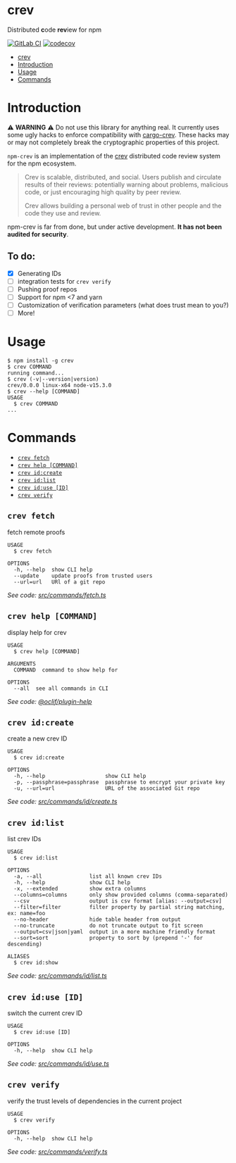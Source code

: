 # crev

Distributed **c**ode **rev**iew for npm

<!-- [![oclif](https://img.shields.io/badge/cli-oclif-brightgreen.svg)](https://oclif.io) -->
<!-- [![Version](https://img.shields.io/npm/v/crev.svg)](https://npmjs.org/package/crev) -->

[![GitLab CI](https://gitlab.com/tao_oat/npm-crev/badges/main/pipeline.svg)](https://gitlab.com/tao_oat/npm-crev/-/commits/main)
[![codecov](https://codecov.io/gl/tao_oat/npm-crev/branch/main/graph/badge.svg?token=R0XUW8HM0W)](https://codecov.io/gl/tao_oat/npm-crev)

<!-- [![Downloads/week](https://img.shields.io/npm/dw/crev.svg)](https://npmjs.org/package/crev) -->
<!-- [![License](https://img.shields.io/npm/l/crev.svg)](https://github.com/taobojlen/npm-crev/blob/master/package.json) -->

<!-- toc -->
* [crev](#crev)
* [Introduction](#introduction)
* [Usage](#usage)
* [Commands](#commands)
<!-- tocstop -->

# Introduction

⚠️ **WARNING** ⚠️ Do not use this library for anything real. It currently uses some ugly hacks
to enforce compatibility with [cargo-crev](https://github.com/crev-dev/cargo-crev). These hacks
may or may not completely break the cryptographic properties of this project.

`npm-crev` is an implementation of the [crev](https://github.com/crev-dev/crev/) distributed code review system for the npm ecosystem.

> Crev is scalable, distributed, and social. Users publish and circulate results of their reviews: potentially warning about problems, malicious code, or just encouraging high quality by peer review.
>
> Crev allows building a personal web of trust in other people and the code they use and review.

npm-crev is far from done, but under active development. **It has not been audited for security**.

## To do:

- [x] Generating IDs
- [ ] integration tests for `crev verify`
- [ ] Pushing proof repos
- [ ] Support for npm <7 and yarn
- [ ] Customization of verification parameters (what does trust mean to you?)
- [ ] More!

# Usage

<!-- usage -->
```sh-session
$ npm install -g crev
$ crev COMMAND
running command...
$ crev (-v|--version|version)
crev/0.0.0 linux-x64 node-v15.3.0
$ crev --help [COMMAND]
USAGE
  $ crev COMMAND
...
```
<!-- usagestop -->

# Commands

<!-- commands -->
* [`crev fetch`](#crev-fetch)
* [`crev help [COMMAND]`](#crev-help-command)
* [`crev id:create`](#crev-idcreate)
* [`crev id:list`](#crev-idlist)
* [`crev id:use [ID]`](#crev-iduse-id)
* [`crev verify`](#crev-verify)

## `crev fetch`

fetch remote proofs

```
USAGE
  $ crev fetch

OPTIONS
  -h, --help  show CLI help
  --update    update proofs from trusted users
  --url=url   URl of a git repo
```

_See code: [src/commands/fetch.ts](https://github.com/taobojlen/npm-crev/blob/v0.0.0/src/commands/fetch.ts)_

## `crev help [COMMAND]`

display help for crev

```
USAGE
  $ crev help [COMMAND]

ARGUMENTS
  COMMAND  command to show help for

OPTIONS
  --all  see all commands in CLI
```

_See code: [@oclif/plugin-help](https://github.com/oclif/plugin-help/blob/v3.2.0/src/commands/help.ts)_

## `crev id:create`

create a new crev ID

```
USAGE
  $ crev id:create

OPTIONS
  -h, --help                   show CLI help
  -p, --passphrase=passphrase  passphrase to encrypt your private key
  -u, --url=url                URL of the associated Git repo
```

_See code: [src/commands/id/create.ts](https://github.com/taobojlen/npm-crev/blob/v0.0.0/src/commands/id/create.ts)_

## `crev id:list`

list crev IDs

```
USAGE
  $ crev id:list

OPTIONS
  -a, --all               list all known crev IDs
  -h, --help              show CLI help
  -x, --extended          show extra columns
  --columns=columns       only show provided columns (comma-separated)
  --csv                   output is csv format [alias: --output=csv]
  --filter=filter         filter property by partial string matching, ex: name=foo
  --no-header             hide table header from output
  --no-truncate           do not truncate output to fit screen
  --output=csv|json|yaml  output in a more machine friendly format
  --sort=sort             property to sort by (prepend '-' for descending)

ALIASES
  $ crev id:show
```

_See code: [src/commands/id/list.ts](https://github.com/taobojlen/npm-crev/blob/v0.0.0/src/commands/id/list.ts)_

## `crev id:use [ID]`

switch the current crev ID

```
USAGE
  $ crev id:use [ID]

OPTIONS
  -h, --help  show CLI help
```

_See code: [src/commands/id/use.ts](https://github.com/taobojlen/npm-crev/blob/v0.0.0/src/commands/id/use.ts)_

## `crev verify`

verify the trust levels of dependencies in the current project

```
USAGE
  $ crev verify

OPTIONS
  -h, --help  show CLI help
```

_See code: [src/commands/verify.ts](https://github.com/taobojlen/npm-crev/blob/v0.0.0/src/commands/verify.ts)_
<!-- commandsstop -->
